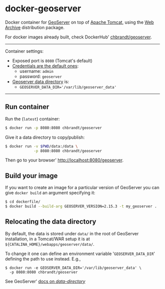 # docker-geoserver
[chbrandt/geoserver]: https://hub.docker.com/r/chbrandt/geoserver
Docker container for [GeoServer] on top of [Apache Tomcat], using the
[Web Archive] distribution package.

For docker images already built, check DockerHub' [chbrandt/geoserver].

---
Container settings:
* Exposed port is `8080` (Tomcat's default)
* [Credentials are the default ones][1]:
  * username: `admin`
  * password: `geoserver`
* [Geoserver data directory][2] is:
  * `GEOSERVER_DATA_DIR='/var/lib/geoserver_data'`
---

## Run container

Run the (`latest`) container:
```bash
$ docker run -p 8080:8080 chbrandt/geoserver
```

Give it a data directory to copy/publish:
```bash
$ docker run -v $PWD/data:/data \
             -p 8080:8080 chbrandt/geoserver
```

Then go to your browser' <http://localhost:8080/geoserver>.


## Build your image

If you want to create an image for a particular version of GeoServer you can
give `docker build` an argument specifying it:

```bash
$ cd dockerfile/
$ docker build --build-arg GEOSERVER_VERSION=2.15.3 -t my_geoserver .
```

[1]: https://docs.geoserver.org/latest/en/user/gettingstarted/web-admin-quickstart/index.html#logging-in
[2]: https://docs.geoserver.org/stable/en/user/datadirectory/setting.html

## Relocating the data directory

By default, the data is stored under `data/` in the root of GeoServer installation,
in a Tomcat/WAR setup it is at `${CATALINA_HOME}/webapps/geoserver/data/`.

To change it one can define an environment variable '`GEOSERVER_DATA_DIR`'
defining the path to use instead. E.g.,
```
$ docker run -e GEOSERVER_DATA_DIR='/var/lib/geoserver_data' \
  -p 8080:8080 chbrandt/geoserver
```

See GeoServer' [docs on _data-directory_][datadirectory]


[geoserver]: http://geoserver.org/
[apache tomcat]: http://tomcat.apache.org/
[web archive]: http://geoserver.org/release/stable/
[Tomcat-8 official image]: https://github.com/docker-library/tomcat/blob/master/8.5/jre8/Dockerfile
[chbrandt/geoserver]: https://hub.docker.com/repository/docker/chbrandt/geoserver
[2.16 nightly build]: https://build.geoserver.org/geoserver/2.16.x/
[datadirectory]: https://docs.geoserver.org/latest/en/user/datadirectory/setting.html#web-archive

